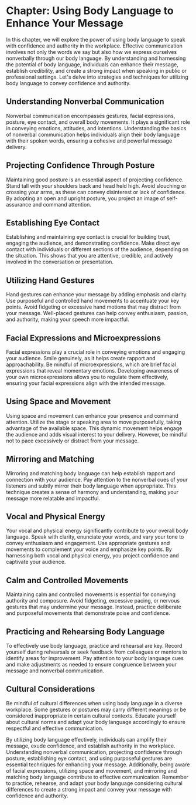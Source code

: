 Chapter: Using Body Language to Enhance Your Message
====================================================

In this chapter, we will explore the power of using body language to speak with confidence and authority in the workplace. Effective communication involves not only the words we say but also how we express ourselves nonverbally through our body language. By understanding and harnessing the potential of body language, individuals can enhance their message, establish credibility, and create a strong impact when speaking in public or professional settings. Let's delve into strategies and techniques for utilizing body language to convey confidence and authority.

Understanding Nonverbal Communication
-------------------------------------

Nonverbal communication encompasses gestures, facial expressions, posture, eye contact, and overall body movements. It plays a significant role in conveying emotions, attitudes, and intentions. Understanding the basics of nonverbal communication helps individuals align their body language with their spoken words, ensuring a cohesive and powerful message delivery.

Projecting Confidence Through Posture
-------------------------------------

Maintaining good posture is an essential aspect of projecting confidence. Stand tall with your shoulders back and head held high. Avoid slouching or crossing your arms, as these can convey disinterest or lack of confidence. By adopting an open and upright posture, you project an image of self-assurance and command attention.

Establishing Eye Contact
------------------------

Establishing and maintaining eye contact is crucial for building trust, engaging the audience, and demonstrating confidence. Make direct eye contact with individuals or different sections of the audience, depending on the situation. This shows that you are attentive, credible, and actively involved in the conversation or presentation.

Utilizing Hand Gestures
-----------------------

Hand gestures can enhance your message by adding emphasis and clarity. Use purposeful and controlled hand movements to accentuate your key points. Avoid fidgeting or excessive hand motions that may distract from your message. Well-placed gestures can help convey enthusiasm, passion, and authority, making your speech more impactful.

Facial Expressions and Microexpressions
---------------------------------------

Facial expressions play a crucial role in conveying emotions and engaging your audience. Smile genuinely, as it helps create rapport and approachability. Be mindful of microexpressions, which are brief facial expressions that reveal momentary emotions. Developing awareness of your own microexpressions allows you to regulate them effectively, ensuring your facial expressions align with the intended message.

Using Space and Movement
------------------------

Using space and movement can enhance your presence and command attention. Utilize the stage or speaking area to move purposefully, taking advantage of the available space. This dynamic movement helps engage the audience and adds visual interest to your delivery. However, be mindful not to pace excessively or distract from your message.

Mirroring and Matching
----------------------

Mirroring and matching body language can help establish rapport and connection with your audience. Pay attention to the nonverbal cues of your listeners and subtly mirror their body language when appropriate. This technique creates a sense of harmony and understanding, making your message more relatable and impactful.

Vocal and Physical Energy
-------------------------

Your vocal and physical energy significantly contribute to your overall body language. Speak with clarity, enunciate your words, and vary your tone to convey enthusiasm and engagement. Use appropriate gestures and movements to complement your voice and emphasize key points. By harnessing both vocal and physical energy, you project confidence and captivate your audience.

Calm and Controlled Movements
-----------------------------

Maintaining calm and controlled movements is essential for conveying authority and composure. Avoid fidgeting, excessive pacing, or nervous gestures that may undermine your message. Instead, practice deliberate and purposeful movements that demonstrate poise and confidence.

Practicing and Rehearsing Body Language
---------------------------------------

To effectively use body language, practice and rehearsal are key. Record yourself during rehearsals or seek feedback from colleagues or mentors to identify areas for improvement. Pay attention to your body language cues and make adjustments as needed to ensure congruence between your message and nonverbal communication.

Cultural Considerations
-----------------------

Be mindful of cultural differences when using body language in a diverse workplace. Some gestures or postures may carry different meanings or be considered inappropriate in certain cultural contexts. Educate yourself about cultural norms and adapt your body language accordingly to ensure respectful and effective communication.

By utilizing body language effectively, individuals can amplify their message, exude confidence, and establish authority in the workplace. Understanding nonverbal communication, projecting confidence through posture, establishing eye contact, and using purposeful gestures are essential techniques for enhancing your message. Additionally, being aware of facial expressions, utilizing space and movement, and mirroring and matching body language contribute to effective communication. Remember to practice, rehearse, and adapt your body language considering cultural differences to create a strong impact and convey your message with confidence and authority.
